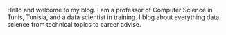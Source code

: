 Hello and welcome to my blog. I am a professor of Computer Science in Tunis, Tunisia, and a data scientist in training. I blog about everything data science from technical topics to career advise.
